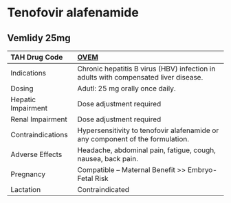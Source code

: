 # Tenofovir alafenamide

## Vemlidy 25mg

| TAH Drug Code      | [**OVEM**](https://www.tahsda.org.tw/drugs/hissearch.php?drug_code=OVEM)            |
|:-------------------|:------------------------------------------------------------------------------------|
| Indications        | Chronic hepatitis B virus (HBV) infection in adults with compensated liver disease. |
| Dosing             | Adutl: 25 mg orally once daily.                                                     |
| Hepatic Impairment | Dose adjustment required                                                            |
| Renal Impairment   | Dose adjustment required                                                            |
| Contraindications  | Hypersensitivity to tenofovir alafenamide or any component of the formulation.      |
| Adverse Effects    | Headache, abdominal pain, fatigue, cough, nausea, back pain.                        |
| Pregnancy          | Compatible – Maternal Benefit >> Embryo-Fetal Risk                                  |
| Lactation          | Contraindicated                                                                     |

